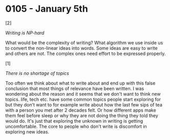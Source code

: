 # 0105 - January 5th

[2]

*Writing is NP-hard*

What would be the complexity of writing? What algorithm we use inside us to convert the non-linear ideas into words. Some ideas are easy to write and others are not. The complex ones need effort to be expressed properly. 

[1]

*There is no shortage of topics*

Too often we think about what to write about and end up with this false conclusion that most things of relevance have been written. I was wondering about the reason and it seems that we don't want to think new topics. life, tech etc. have some common topics people start exploring for but they don't want to for example write about how the last few sips of tea with a person you met after 2 decades felt. Or how different apps make them feel before sleep or why they are not doing the thing they told they would do. It's just that exploring the unknown in writing is getting uncomfortable. The core to people who don't write is discomfort in exploring new ideas.
